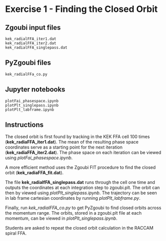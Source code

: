# Exercise 1 - Finding the Closed Orbit

## Zgoubi input files

```
kek_radialFFA_iter1.dat
kek_radialFFA_iter2.dat
kek_radialFFA_singlepass.dat
```

## PyZgoubi files

```
kek_radialFFa_co.py
```
## Jupyter notebooks
```
plotFai_phasespace.ipynb
plotPlt_singlepass.ipynb
plotPlt_labframe.ipynb
```
## Instructions

The closed orbit is first found by tracking in the KEK FFA cell 100 times (**kek_radiaFFA_iter1.dat**). The mean of the resulting phase space coordinates serve as a starting point for the next iteration (**kek_radiaFFA_iter2.dat**). The phase space on each iteration can be viewed using *plotFai_phasespace.ipynb*. 

A more efficient method uses the Zgoubi FIT procedure to find the closed orbit (**kek_radiaFFA_fit.dat**).

The file **kek_radialfFA_singlepass.dat** runs through the cell one time and outputs the coordinates at each integration step to zgoubi.plt. The orbit can then by viewed using *plotPlt_singlepass.ipynb*. The trajectory can be seen in lab frame cartesian coordinates by running *plotPlt_labframe.py*.

Finally, run *kek_radialFFA_co.py* to get PyZgoubi to find closed orbits across the momentum range. The orbits, stored in a zgoubi.plt file at each momentum, can be viewed in *plotPlt_singlepass.ipynb*.

Students are asked to repeat the closed orbit calculation in the RACCAM spiral FFA.



